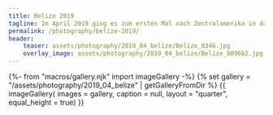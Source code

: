 ```yaml
---
title: Belize 2019
tagline: Im April 2019 ging es zum ersten Mal nach Zentralamerika in das kleine, recht unbekannte Belize.<br> Trotz seiner Größe bietet es alles, was man sich vorstellt und wünschen kann.
permalink: /photography/belize-2019/
header:
    teaser: assets/photography/2019_04_belize/Belize_0346.jpg
    overlay_image: assets/photography/2019_04_belize/Belize_0096b2.jpg
---
```

{%- from "macros/gallery.njk" import imageGallery -%}
{% set gallery = "/assets/photography/2019_04_belize" | getGalleryFromDir %}
{{ imageGallery(
    images = gallery,
    caption = null,
    layout = "quarter",
    equal_height = true) }}